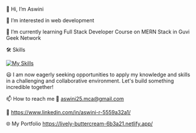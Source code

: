 👋 Hi, I’m Aswini

👀 I’m interested in web development

🌱 I’m currently learning Full Stack Developer Course on MERN Stack in Guvi Geek Network

🛠️ Skills

[![My Skills](https://skillicons.dev/icons?i=js,html,css,react,nodejs,express,mongodb,materialui)](https://skillicons.dev)

😃 I am now eagerly seeking opportunities to apply my knowledge and skills in a challenging and collaborative environment. Let's build something incredible together!

📫 How to reach me 📩 aswini25.mca@gmail.com

🔗 https://www.linkedin.com/in/aswini-r-5559a32a1/

🌐 My Portfolio https://lively-buttercream-6b3a21.netlify.app/


<!---
Aswini-mca/Aswini-mca is a ✨ special ✨ repository because its `README.md` (this file) appears on your GitHub profile.
You can click the Preview link to take a look at your changes.
--->

